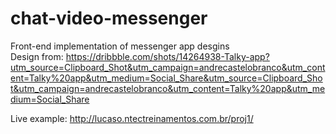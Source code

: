 # chat-video-messenger
Front-end implementation of messenger app desgins<br>
Design from: https://dribbble.com/shots/14264938-Talky-app?utm_source=Clipboard_Shot&utm_campaign=andrecastelobranco&utm_content=Talky%20app&utm_medium=Social_Share&utm_source=Clipboard_Shot&utm_campaign=andrecastelobranco&utm_content=Talky%20app&utm_medium=Social_Share

Live example: http://lucaso.ntectreinamentos.com.br/proj1/
